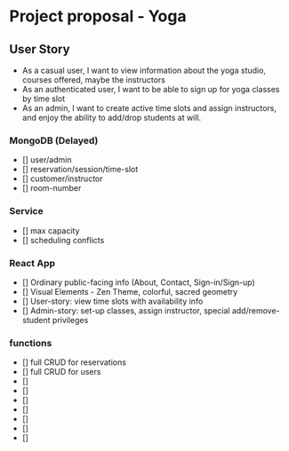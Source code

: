 # Project proposal - Yoga

## User Story

- As a casual user, I want to view information about the yoga studio, courses offered, maybe the instructors
- As an authenticated user, I want to be able to sign up for yoga classes by time slot 
- As an admin, I want to create active time slots and assign instructors, and enjoy the ability to add/drop students at will.

### MongoDB (Delayed)
- [] user/admin
- [] reservation/session/time-slot
- [] customer/instructor
- [] room-number

### Service
- [] max capacity
- [] scheduling conflicts

### React App
- [] Ordinary public-facing info (About, Contact, Sign-in/Sign-up)
- [] Visual Elements - Zen Theme, colorful, sacred geometry
- [] User-story: view time slots with availability info
- [] Admin-story: set-up classes, assign instructor, special add/remove-student privileges 

### functions
- [] full CRUD for reservations
- [] full CRUD for users
- [] 
- []
- []
- []
- []
- []
- []












